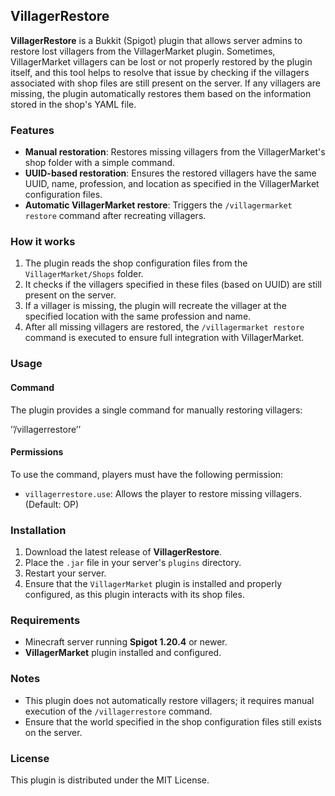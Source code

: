 ## VillagerRestore

**VillagerRestore** is a Bukkit (Spigot) plugin that allows server admins to restore lost villagers from the VillagerMarket plugin. Sometimes, VillagerMarket villagers can be lost or not properly restored by the plugin itself, and this tool helps to resolve that issue by checking if the villagers associated with shop files are still present on the server. If any villagers are missing, the plugin automatically restores them based on the information stored in the shop's YAML file.

### Features
- **Manual restoration**: Restores missing villagers from the VillagerMarket's shop folder with a simple command.
- **UUID-based restoration**: Ensures the restored villagers have the same UUID, name, profession, and location as specified in the VillagerMarket configuration files.
- **Automatic VillagerMarket restore**: Triggers the `/villagermarket restore` command after recreating villagers.

### How it works
1. The plugin reads the shop configuration files from the `VillagerMarket/Shops` folder.
2. It checks if the villagers specified in these files (based on UUID) are still present on the server.
3. If a villager is missing, the plugin will recreate the villager at the specified location with the same profession and name.
4. After all missing villagers are restored, the `/villagermarket restore` command is executed to ensure full integration with VillagerMarket.

### Usage

#### Command
The plugin provides a single command for manually restoring villagers:

’’/villagerrestore’’

#### Permissions
To use the command, players must have the following permission:
- `villagerrestore.use`: Allows the player to restore missing villagers. (Default: OP)

### Installation

1. Download the latest release of **VillagerRestore**.
2. Place the `.jar` file in your server's `plugins` directory.
3. Restart your server.
4. Ensure that the `VillagerMarket` plugin is installed and properly configured, as this plugin interacts with its shop files.

### Requirements
- Minecraft server running **Spigot 1.20.4** or newer.
- **VillagerMarket** plugin installed and configured.

### Notes
- This plugin does not automatically restore villagers; it requires manual execution of the `/villagerrestore` command.
- Ensure that the world specified in the shop configuration files still exists on the server.

### License
This plugin is distributed under the MIT License.
